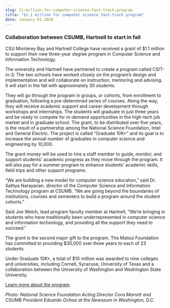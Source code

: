 ```yaml
---
slug: 11-million-for-computer-science-fast-track-program
title: "$1.1 million for computer science fast-track program"
date: January 01 2020
---
```


<h3>Collaboration between CSUMB, Hartnell to start in fall</h3><p>CSU Monterey Bay and Hartnell College have received a grant of $1.1 million to support their new three-year degree program in Computer Science and Information Technology.
</p><p>The university and Hartnell have partnered to create a program called CSIT-in-3. The two schools have worked closely on the program’s design and implementation and will collaborate on instruction, mentoring and advising. It will start in the fall with approximately 30 students.
</p><p>They will go through the program in groups, or cohorts, from enrollment to graduation, following a pre-determined series of courses. Along the way, they will receive academic support and career development through workshops and internships. The students will graduate in just three years and be ready to compete for in-demand opportunities in the high-tech job market and in graduate school. The grant, to be distributed over five years, is the result of a partnership among the National Science Foundation, Intel and General Electric. The project is called “Graduate 10K+” and its goal is to increase the annual number of graduates in computer science and engineering by 10,000.
</p><p>The grant money will be used to hire a staff member to guide, monitor, and support students' academic progress as they move through the program. It will also pay for a summer program to enhance students’ academic skills, field trips and other support programs.
</p><p>“We are building a new model for computer science education,” said Dr. Sathya Narayanan, director of the Computer Science and Information Technology program at CSUMB. “We are going beyond the boundaries of institutions, courses and semesters to build a program around the student cohorts.”
</p><p>Said Joe Welch, lead program faculty member at Hartnell, “We’re bringing in students who have traditionally been underrepresented in computer science and information technology, and providing all the support they need to succeed.”
</p><p>The grant is the second major gift to the program. The Matsui Foundation has committed to providing $30,000 over three years to each of 23 students.
</p><p>Under Graduate 10K+, a total of $10 million was awarded to nine colleges and universities, including Cornell, Syracuse, University of Texas and a collaboration between the University of Washington and Washington State University.
</p><p><a href="http://csumb.edu/csitin3">Learn more about the program</a>. 
</p><p><em>Photo: National Science Foundation Acting Director Cora Marrett and CSUMB President Eduardo Ochoa at the Newseum in Washington, D.C.</em>
</p><p> 
</p>
